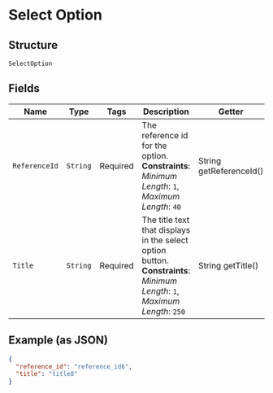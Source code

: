 
# Select Option

## Structure

`SelectOption`

## Fields

| Name | Type | Tags | Description | Getter |
|  --- | --- | --- | --- | --- |
| `ReferenceId` | `String` | Required | The reference id for the option.<br>**Constraints**: *Minimum Length*: `1`, *Maximum Length*: `40` | String getReferenceId() |
| `Title` | `String` | Required | The title text that displays in the select option button.<br>**Constraints**: *Minimum Length*: `1`, *Maximum Length*: `250` | String getTitle() |

## Example (as JSON)

```json
{
  "reference_id": "reference_id6",
  "title": "title8"
}
```


